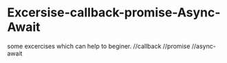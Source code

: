 # Excersise-callback-promise-Async-Await
some excercises which can help to beginer.
//callback 
//promise
//async-await
